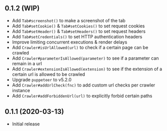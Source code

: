 ## 0.1.2 (WIP)

* Add `Tab#screenshot()` to make a screenshot of the tab
* Add `Tab#setCookie()` & `Tab#setCookies()` to set request cookies
* Add `Tab#setHeader()` & `Tab#setHeaders()` to set request headers
* Add `Tab#setCredentials()` to set HTTP authentication headers
* Improve limiting concurrent executions & render delays
* Add `Crawler#isUrlAllowed(url)` to check if a certain page can be crawled
* Add `Crawler#parameterIsAllowed(parameter)` to see if a parameter can remain in a url
* Add `Crawler#extensionIsAllowed(extension)` to see if the extension of a certain url is allowed to be crawled
* Upgrade `puppeteer` to v5.2.0
* Add `Crawler#addUrlCheck(fnc)` to add custom url checks per crawler instance
* Add `Crawler#addForbiddenUrl(url)` to explicitly forbid certain paths

## 0.1.1 (2020-03-13)

* Initial release
